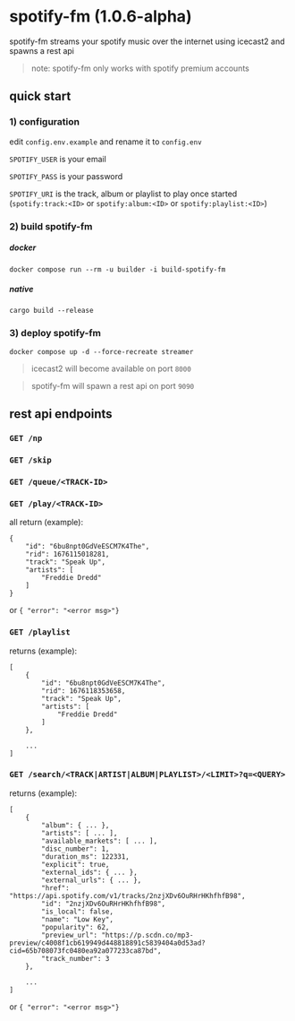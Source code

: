 # spotify-fm (1.0.6-alpha)

spotify-fm streams your spotify music over the internet using icecast2 and spawns a rest api

> note: spotify-fm only works with spotify premium accounts

## quick start
### 1) configuration
edit `config.env.example` and rename it to `config.env` 


`SPOTIFY_USER` is your email

`SPOTIFY_PASS` is your password

`SPOTIFY_URI` is the track, album or playlist to play once started (`spotify:track:<ID>` or `spotify:album:<ID>` or `spotify:playlist:<ID>`)

### 2) build spotify-fm
##### docker
`docker compose run --rm -u builder -i build-spotify-fm`
##### native
`cargo build --release`

### 3) deploy spotify-fm
`docker compose up -d --force-recreate streamer`

> icecast2 will become available on port `8000`

> spotify-fm will spawn a rest api on port `9090`

## rest api endpoints
### `GET /np`
### `GET /skip`
### `GET /queue/<TRACK-ID>`
### `GET /play/<TRACK-ID>`
all return (example):
```
{
    "id": "6bu8npt0GdVeESCM7K4The",
    "rid": 1676115018281,
    "track": "Speak Up",
    "artists": [
        "Freddie Dredd"
    ]
}
``` 
or `{ "error": "<error msg>"}`
### `GET /playlist`
returns (example):
```
[
    {
        "id": "6bu8npt0GdVeESCM7K4The",
        "rid": 1676118353658,
        "track": "Speak Up",
        "artists": [
            "Freddie Dredd"
        ]
    },

    ...
]
```
### `GET /search/<TRACK|ARTIST|ALBUM|PLAYLIST>/<LIMIT>?q=<QUERY>`
returns (example):
```
[
    {
        "album": { ... },
        "artists": [ ... ],
        "available_markets": [ ... ],
        "disc_number": 1,
        "duration_ms": 122331,
        "explicit": true,
        "external_ids": { ... },
        "external_urls": { ... },
        "href": "https://api.spotify.com/v1/tracks/2nzjXDv6OuRHrHKhfhfB98",
        "id": "2nzjXDv6OuRHrHKhfhfB98",
        "is_local": false,
        "name": "Low Key",
        "popularity": 62,
        "preview_url": "https://p.scdn.co/mp3-preview/c4008f1cb619949d448818891c5839404a0d53ad?cid=65b708073fc0480ea92a077233ca87bd",
        "track_number": 3
    },

    ...
]
```
or `{ "error": "<error msg>"}`
